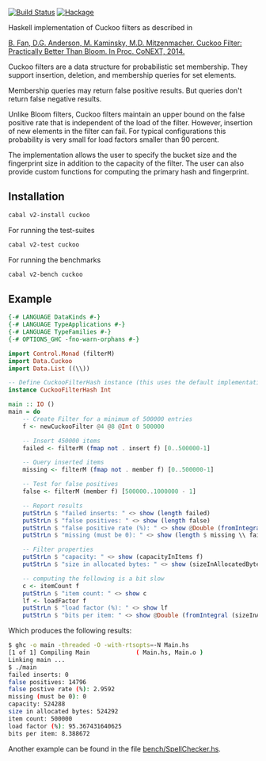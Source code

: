 [![Build Status](https://travis-ci.org/larskuhtz/cuckoo.svg?branch=master)](https://travis-ci.org/larskuhtz/cuckoo)
[![Hackage](https://img.shields.io/hackage/v/cuckoo.svg?logo=haskell)](https://hackage.haskell.org/package/cuckoo)

Haskell implementation of Cuckoo filters as described in

[B. Fan, D.G. Anderson, M. Kaminsky, M.D. Mitzenmacher. Cuckoo Filter:
Practically Better Than Bloom. In Proc. CoNEXT,
2014.](https://www.cs.cmu.edu/~dga/papers/cuckoo-conext2014.pdf)

Cuckoo filters are a data structure for probabilistic set membership. They
support insertion, deletion, and membership queries for set elements.

Membership queries may return false positive results. But queries don't return
false negative results.

Unlike Bloom filters, Cuckoo filters maintain an upper bound on the false
positive rate that is independent of the load of the filter. However, insertion
of new elements in the filter can fail. For typical configurations this
probability is very small for load factors smaller than 90 percent.

The implementation allows the user to specify the bucket size and the fingerprint
size in addition to the capacity of the filter. The user can also provide custom
functions for computing the primary hash and fingerprint.

## Installation

```bash
cabal v2-install cuckoo
```

For running the test-suites

```bash
cabal v2-test cuckoo
```

For running the benchmarks

```bash
cabal v2-bench cuckoo
```

## Example

```haskell
{-# LANGUAGE DataKinds #-}
{-# LANGUAGE TypeApplications #-}
{-# LANGUAGE TypeFamilies #-}
{-# OPTIONS_GHC -fno-warn-orphans #-}

import Control.Monad (filterM)
import Data.Cuckoo
import Data.List ((\\))

-- Define CuckooFilterHash instance (this uses the default implementation)
instance CuckooFilterHash Int

main :: IO ()
main = do
    -- Create Filter for a minimum of 500000 entries
    f <- newCuckooFilter @4 @8 @Int 0 500000

    -- Insert 450000 items
    failed <- filterM (fmap not . insert f) [0..500000-1]

    -- Query inserted items
    missing <- filterM (fmap not . member f) [0..500000-1]

    -- Test for false positives
    false <- filterM (member f) [500000..1000000 - 1]

    -- Report results
    putStrLn $ "failed inserts: " <> show (length failed)
    putStrLn $ "false positives: " <> show (length false)
    putStrLn $ "false positive rate (%): " <> show @Double (fromIntegral (length false) * 100 / 500000)
    putStrLn $ "missing (must be 0): " <> show (length $ missing \\ failed)

    -- Filter properties
    putStrLn $ "capacity: " <> show (capacityInItems f)
    putStrLn $ "size in allocated bytes: " <> show (sizeInAllocatedBytes f)

    -- computing the following is a bit slow
    c <- itemCount f
    putStrLn $ "item count: " <> show c
    lf <- loadFactor f
    putStrLn $ "load factor (%): " <> show lf
    putStrLn $ "bits per item: " <> show @Double (fromIntegral (sizeInAllocatedBytes f) * 8 / fromIntegral c)
```

Which produces the following results:

```bash
$ ghc -o main -threaded -O -with-rtsopts=-N Main.hs
[1 of 1] Compiling Main             ( Main.hs, Main.o )
Linking main ...
$ ./main
failed inserts: 0
false positives: 14796
false postive rate (%): 2.9592
missing (must be 0): 0
capacity: 524288
size in allocated bytes: 524292
item count: 500000
load factor (%): 95.367431640625
bits per item: 8.388672
```

Another example can be found in the file
[bench/SpellChecker.hs](https://github.com/larskuhtz/cuckoo/blob/master/bench/SpellChecker.hs).

